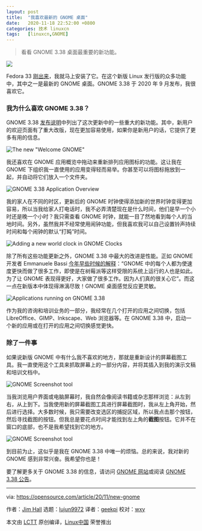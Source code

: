 ```yaml
---
layout: post
title:	"我喜欢最新的 GNOME 桌面"
date:	2020-11-18 22:52:00 +0800 
categories:	技术 linuxcn 
tags:	[linuxcn,GNOME]
---
```




> 
> 看看 GNOME 3.38 桌面最重要的新功能。
> 
> 
> 


![](/Asserts/Images//attachment/album/202011/18/225213tmv6aeev1x0t1p4k.jpg)


Fedora 33 [刚出来](https://fedoramagazine.org/announcing-fedora-33/)，我就马上安装了它。在这个新版 Linux 发行版的众多功能中，其中之一是最新的 GNOME 桌面。GNOME 3.38 于 2020 年 9 月发布，我很喜欢它。


### 我为什么喜欢 GNOME 3.38？


GNOME 3.38 [发布说明](https://help.gnome.org/misc/release-notes/3.38/)中列出了这次更新中的一些重大的新功能。其中，新用户的欢迎页面有了重大改版，现在更加容易使用，如果你是新用户的话，它提供了更多有用的信息。


![The new "Welcome GNOME"](/Asserts/Images//attachment/album/202011/18/225430fx68gfjaym6tafxs.png "The new \"Welcome GNOME\" ")


我还喜欢在 GNOME 应用概览中拖动来重新排列应用图标的功能。这让我在 GNOME 下组织我一直使用的应用变得轻而易举。你甚至可以将图标拖放到一起，并自动将它们放入一个文件夹。


![GNOME 3.38 Application Overview](/Asserts/Images//attachment/album/202011/18/225305b1rfm182emee8ep2.png "GNOME 3.38 Application Overview")


我的家人在不同的时区，更新后的 GNOME 时钟使得添加新的世界时钟变得更加容易，所以当我给家人打电话时，我不必弄清楚现在是什么时间，他们是早一个小时还是晚一个小时？我只需查看 GNOME 时钟，就能一目了然地看到每个人的当地时间。另外，虽然我并不经常使用闹钟功能，但我喜欢我可以自己设置铃声持续时间和每个闹钟的默认“打盹”时间。


![Adding a new world clock in GNOME Clocks](/Asserts/Images//attachment/album/202011/18/225327ekhubhbphib1eikb.png "Adding a new world clock in GNOME Clocks")


除了所有这些功能更新之外，GNOME 3.38 中最大的改进是性能。正如 GNOME 开发者 Emmanuele Bassi [今年早些时候的解释](https://opensource.com/article/20/7/new-gnome-features)：“GNOME 中的每个人都为使速度更快而做了很多工作，即使是在树莓派等这样受限的系统上运行的人也是如此。为了让 GNOME 表现得更好，大家做了很多工作。因为人们真的很关心它”。而这一点在新版本中体现得淋漓尽致！GNOME 桌面感觉反应更灵敏。


![Applications running on GNOME 3.38](/Asserts/Images//attachment/album/202011/18/225351noe704770zetphkl.png "Applications running on GNOME 3.38")


作为我的咨询和培训业务的一部分，我经常在几个打开的应用之间切换，包括 LibreOffice、GIMP、Inkscape、Web 浏览器等。在 GNOME 3.38 中，启动一个新的应用或在打开的应用之间切换感觉更快。


### 除了一件事


如果说新版 GNOME 中有什么我不喜欢的地方，那就是重新设计的屏幕截图工具。我一直使用这个工具来抓取屏幕上的一部分内容，并将其插入到我的演示文稿和培训文档中。


![GNOME Screenshot tool](/Asserts/Images//attachment/album/202011/18/225355p99mbqiysemp8gr4.png "GNOME Screenshot tool")


当我浏览用户界面或电脑屏幕时，我自然会像阅读书籍或杂志那样浏览：从左到右，从上到下。当我使用新的屏幕截图工具进行屏幕截图时，我从左上角开始，然后进行选择。大多数时候，我只需要改变选区的捕捉区域，所以我点击那个按钮，然后寻找截图的按钮。但我总是要花点时间才能找到左上角的**截图**按钮。它并不在窗口的底部，也不是我希望找到它的地方。


![GNOME Screenshot tool](/Asserts/Images//attachment/album/202011/18/225358zphde29fqvtot2g3.png "GNOME Screenshot tool")


到目前为止，这似乎是我在 GNOME 3.38 中唯一的烦恼。总的来说，我对新的 GNOME 感到非常兴奋。我希望你也是！


要了解更多关于 GNOME 3.38 的信息，请访问 [GNOME 网站](https://www.gnome.org/)或阅读 [GNOME 3.38 公告](https://www.gnome.org/news/2020/09/gnome-3-38-released/)。




---


via: <https://opensource.com/article/20/11/new-gnome>


作者：[Jim Hall](https://opensource.com/users/jim-hall) 选题：[lujun9972](https://github.com/lujun9972) 译者：[geekpi](https://github.com/geekpi) 校对：[wxy](https://github.com/wxy)


本文由 [LCTT](https://github.com/LCTT/TranslateProject) 原创编译，[Linux中国](https://linux.cn/) 荣誉推出
